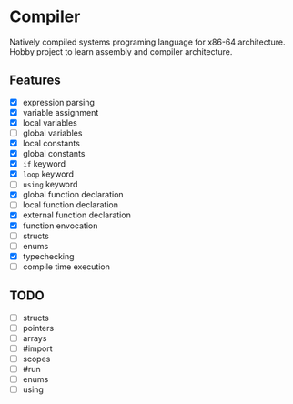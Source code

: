 # Compiler
Natively compiled systems programing language for x86-64 architecture. Hobby project to learn assembly and compiler architecture.

## Features
- [x] expression parsing
- [x] variable assignment
- [x] local variables
- [ ] global variables
- [x] local constants
- [x] global constants
- [x] `if` keyword
- [x] `loop` keyword
- [ ] `using` keyword
- [x] global function declaration
- [ ] local function declaration
- [x] external function declaration
- [x] function envocation
- [ ] structs
- [ ] enums
- [x] typechecking
- [ ] compile time execution

## TODO
- [ ] structs
- [ ] pointers
- [ ] arrays
- [ ] #import
- [ ] scopes
- [ ] #run
- [ ] enums
- [ ] using
